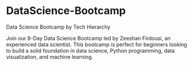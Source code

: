 # DataScience-Bootcamp
Data Science Bootcamp by Tech Hierarchy

Join our 8-Day Data Science Bootcamp led by Zeeshan Firdousi, an experienced data scientist. This bootcamp is perfect for beginners looking to build a solid foundation in data science, Python programming, data visualization, and machine learning.
